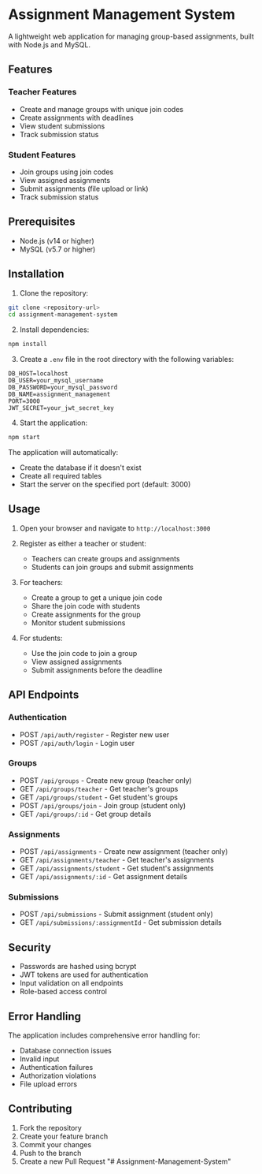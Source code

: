 # Assignment Management System

A lightweight web application for managing group-based assignments, built with Node.js and MySQL.

## Features

### Teacher Features
- Create and manage groups with unique join codes
- Create assignments with deadlines
- View student submissions
- Track submission status

### Student Features
- Join groups using join codes
- View assigned assignments
- Submit assignments (file upload or link)
- Track submission status

## Prerequisites

- Node.js (v14 or higher)
- MySQL (v5.7 or higher)

## Installation

1. Clone the repository:
```bash
git clone <repository-url>
cd assignment-management-system
```

2. Install dependencies:
```bash
npm install
```

3. Create a `.env` file in the root directory with the following variables:
```
DB_HOST=localhost
DB_USER=your_mysql_username
DB_PASSWORD=your_mysql_password
DB_NAME=assignment_management
PORT=3000
JWT_SECRET=your_jwt_secret_key
```

4. Start the application:
```bash
npm start
```

The application will automatically:
- Create the database if it doesn't exist
- Create all required tables
- Start the server on the specified port (default: 3000)

## Usage

1. Open your browser and navigate to `http://localhost:3000`

2. Register as either a teacher or student:
   - Teachers can create groups and assignments
   - Students can join groups and submit assignments

3. For teachers:
   - Create a group to get a unique join code
   - Share the join code with students
   - Create assignments for the group
   - Monitor student submissions

4. For students:
   - Use the join code to join a group
   - View assigned assignments
   - Submit assignments before the deadline

## API Endpoints

### Authentication
- POST `/api/auth/register` - Register new user
- POST `/api/auth/login` - Login user

### Groups
- POST `/api/groups` - Create new group (teacher only)
- GET `/api/groups/teacher` - Get teacher's groups
- GET `/api/groups/student` - Get student's groups
- POST `/api/groups/join` - Join group (student only)
- GET `/api/groups/:id` - Get group details

### Assignments
- POST `/api/assignments` - Create new assignment (teacher only)
- GET `/api/assignments/teacher` - Get teacher's assignments
- GET `/api/assignments/student` - Get student's assignments
- GET `/api/assignments/:id` - Get assignment details

### Submissions
- POST `/api/submissions` - Submit assignment (student only)
- GET `/api/submissions/:assignmentId` - Get submission details

## Security

- Passwords are hashed using bcrypt
- JWT tokens are used for authentication
- Input validation on all endpoints
- Role-based access control

## Error Handling

The application includes comprehensive error handling for:
- Database connection issues
- Invalid input
- Authentication failures
- Authorization violations
- File upload errors

## Contributing

1. Fork the repository
2. Create your feature branch
3. Commit your changes
4. Push to the branch
5. Create a new Pull Request "# Assignment-Management-System" 
